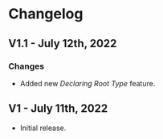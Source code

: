 # Changelog

## V1.1 - July 12th, 2022
### Changes
- Added new _Declaring Root Type_ feature.

## V1 - July 11th, 2022
- Initial release.
